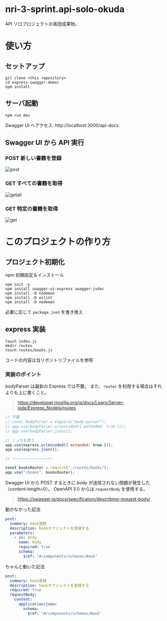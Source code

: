 # nri-3-sprint.api-solo-okuda

API ソロプロジェクトの奥田成果物。

# 使い方

## セットアップ

```
git clone <this repository>
cd express-swagger-demo/
npm install
```

## サーバ起動

```
npm run dev
```

Swagger UI へアクセス: http://localhost:3000/api-docs

## Swagger UI から API 実行

### POST 新しい書籍を登録

![post](https://user-images.githubusercontent.com/110523208/200860307-57ee696b-4e98-477f-a6be-1971e33eab20.gif)

### GET すべての書籍を取得

![getall](https://user-images.githubusercontent.com/110523208/200859598-5b3e8886-0c3e-4850-b6af-a912044721b0.gif)

### GET 特定の書籍を取得

![get](https://user-images.githubusercontent.com/110523208/200859592-ef3c3ad3-0632-4fcc-89f9-773f91f8749c.gif)

# このプロジェクトの作り方

## プロジェクト初期化

npm 初期設定＆インストール

```
npm init -y
npm install swagger-ui-express swagger-jsdoc
npm install -D nodemon
npm install -D eslint
npm install -D nodemon
```

必要に応じて `package.json` を書き換え

## express 実装

```
touch index.js
mkdir routes
touch routes/books.js
```

コードの内容は当リポジトリファイルを参照

### 実装のポイント

bodyParser は最新の Express では不要。
また、`routes` を利用する場合はそれよりも上に書くこと。

> https://developer.mozilla.org/ja/docs/Learn/Server-side/Express_Nodejs/routes

```js
// 不要
// const bodyParser = require("body-parser");
// app.use(bodyParser.urlencoded({ extended: true }));
// app.use(bodyParser.json());

// こっちを使う
app.use(express.urlencoded({ extended: true }));
app.use(express.json());

// ~~~~~~~~~~~~~~~~~~

const booksRouter = require("./routes/books");
app.use("/books", booksRouter);
```

Swagger UI から POST するときに body が送信されない問題が発生した（content-length=0）。
OpenAPI 3.0 からは `requestBody` を使用する。

> https://swagger.io/docs/specification/describing-request-body/

動かなかった記法

```yaml
post:
  summary: book登録
  description: bookオブジェクトを登録する
  parameters:
    - in: body
      name: body
      required: true
      schema:
        $ref: "#/components/schemas/Book"
```

ちゃんと動いた記法

```yaml
post:
  summary: book登録
  description: bookオブジェクトを登録する
  required: true
  requestBody:
    content:
      application/json:
        schema:
          $ref: "#/components/schemas/Book"
```
